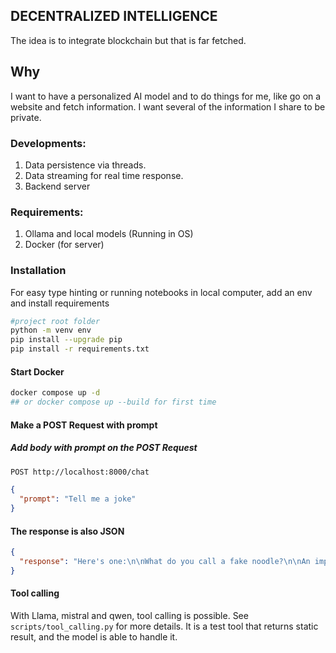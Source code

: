 ## DECENTRALIZED INTELLIGENCE ##
The idea is to integrate blockchain but that is far fetched.

## Why ##
I want to have a personalized AI model and to do things for me, like go on a website and fetch information. I want several of the information I share to be private.

### Developments:
1. Data persistence via threads.
2. Data streaming for real time response.
3. Backend server

### Requirements:
1. Ollama and local models (Running in OS)
2. Docker (for server)

### Installation 
For easy type hinting or running notebooks in local computer, add an env and install requirements
```bash
#project root folder
python -m venv env
pip install --upgrade pip
pip install -r requirements.txt
```

#### Start Docker 
```bash
docker compose up -d
## or docker compose up --build for first time
```

#### Make a POST Request with prompt
##### Add body with prompt on the POST Request
```txt
POST http://localhost:8000/chat
```

```json
{
  "prompt": "Tell me a joke"
}
```
#### The response is also JSON
```json
{
  "response": "Here's one:\n\nWhat do you call a fake noodle?\n\nAn impasta.\n\n(I hope that made your day!) Do want to hear another? I have plenty of them! :) )"
}
```

#### Tool calling
With Llama, mistral and qwen, tool calling is possible. See ```scripts/tool_calling.py``` for more details. It is a test tool that returns static result, and the model is able to handle it. 